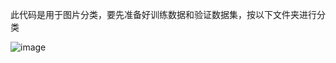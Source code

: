 此代码是用于图片分类，要先准备好训练数据和验证数据集，按以下文件夹进行分类

![image](https://github.com/Xmind66/ImageClassification/assets/163375024/8a3d18d4-3d45-4528-96e7-81d97cefc934)
